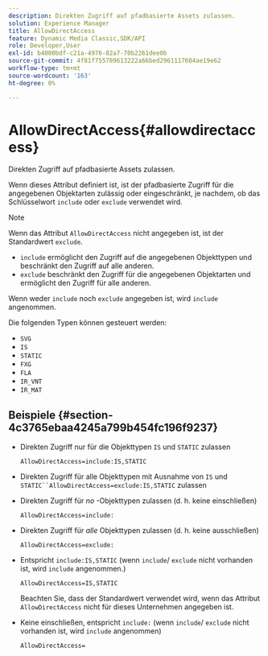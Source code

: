 ```yaml
---
description: Direkten Zugriff auf pfadbasierte Assets zulassen.
solution: Experience Manager
title: AllowDirectAccess
feature: Dynamic Media Classic,SDK/API
role: Developer,User
exl-id: b4000bdf-c21a-4976-82a7-70b2261dee0b
source-git-commit: 4f81f755789613222a66bed2961117604ae19e62
workflow-type: tm+mt
source-wordcount: '163'
ht-degree: 0%

---
```


# AllowDirectAccess{#allowdirectaccess}

Direkten Zugriff auf pfadbasierte Assets zulassen.

Wenn dieses Attribut definiert ist, ist der pfadbasierte Zugriff für die angegebenen Objektarten zulässig oder eingeschränkt, je nachdem, ob das Schlüsselwort `include` oder `exclude` verwendet wird.

>[!NOTE]
>
>Wenn das Attribut `AllowDirectAccess` nicht angegeben ist, ist der Standardwert `exclude`.

* `include` ermöglicht den Zugriff auf die angegebenen Objekttypen und beschränkt den Zugriff auf alle anderen.
* `exclude` beschränkt den Zugriff für die angegebenen Objektarten und ermöglicht den Zugriff für alle anderen.

Wenn weder `include` noch `exclude` angegeben ist, wird `include` angenommen.

Die folgenden Typen können gesteuert werden:

* `SVG`
* `IS`
* `STATIC`
* `FXG`
* `FLA`
* `IR_VNT`
* `IR_MAT`

## Beispiele {#section-4c3765ebaa4245a799b454fc196f9237}

* Direkten Zugriff nur für die Objekttypen `IS` und `STATIC` zulassen

  `AllowDirectAccess=include:IS,STATIC`

* Direkten Zugriff für alle Objekttypen mit Ausnahme von `IS` und `STATIC``AllowDirectAccess=exclude:IS,STATIC` zulassen

* Direkten Zugriff für *no* -Objekttypen zulassen (d. h. keine einschließen)

  `AllowDirectAccess=include:`

* Direkten Zugriff für *alle* Objekttypen zulassen (d. h. keine ausschließen)

  `AllowDirectAccess=exclude:`

* Entspricht `include:IS,STATIC` (wenn `include`/ `exclude` nicht vorhanden ist, wird `include` angenommen.)

  `AllowDirectAccess=IS,STATIC`

  Beachten Sie, dass der Standardwert verwendet wird, wenn das Attribut `AllowDirectAccess` nicht für dieses Unternehmen angegeben ist.

* Keine einschließen, entspricht `include:` (wenn `include`/ `exclude` nicht vorhanden ist, wird `include` angenommen)

  `AllowDirectAccess=`

